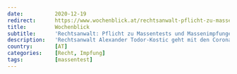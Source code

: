 ```yaml
---
date:          2020-12-19
redirect:      https://www.wochenblick.at/rechtsanwalt-pflicht-zu-massentests-und-impfungen-unzulaessig/
title:         Wochenblick
subtitle:      'Rechtsanwalt: Pflicht zu Massentests und Massenimpfungen unzulässig!'
description:   'Rechtsanwalt Alexander Todor-Kostic geht mit den Corona-Maßnahmen und möglichen Massentests und -Impfungen hart ins Gericht.'
country:       [AT]
categories:    [Recht, Impfung]
tags:          [massentest]
---
```

